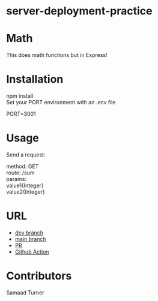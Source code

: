 # server-deployment-practice  

# Math  

This does math functions but in Express!  

# Installation  

npm install  
Set your PORT environment with an .env file  

PORT=3001  
# Usage  
Send a request:  

method: GET  
route: /sum  
params:  
  value1{Integer}  
  value2{Integer}  

# URL  
 - [dev branch](https://github.com/SamaadTurner/server-deployment-practice/tree/dev)
 - [main branch](https://github.com/SamaadTurner/server-deployment-practice)
 - [PR](https://github.com/SamaadTurner/server-deployment-practice/pulls?q=is%3Apr+is%3Aclosed)
 - [Github Action](https://github.com/SamaadTurner/server-deployment-practice/settings)
# Contributors
Samaad Turner

